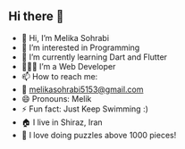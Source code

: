 ## Hi there 👋

- 👋 Hi, I’m Melika Sohrabi
- 👀 I’m interested in Programming
- 🌱 I’m currently learning Dart and Flutter
- 👨🏻‍💻 I’m a Web Developer
- 📫 How to reach me:
- 📧 melikasohrabi5153@gmail.com
- 😄 Pronouns: Melik
- ⚡ Fun fact: Just Keep Swimming :)
- 🏠 I live in Shiraz, Iran
- 🧩 I love doing puzzles above 1000 pieces!

<!---
Melika21/Melika21 is a ✨ special ✨ repository because its `README.md` (this file) appears on your GitHub profile.
You can click the Preview link to take a look at your changes.
--->
